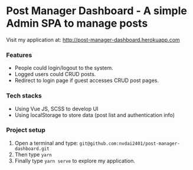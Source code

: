 # Post Manager Dashboard - A simple Admin SPA to manage posts
Visit my application at: http://post-manager-dashboard.herokuapp.com

### Features
- People could login/logout to the system.
- Logged users could CRUD posts.
- Redirect to login page if guest accesses CRUD post pages.

### Tech stacks
- Using Vue JS, SCSS to develop UI
- Using localStorage to store data (post list and authentication info)
  
### Project setup
1. Open a terminal and type: `git@github.com:nvdai2401/post-manager-dashboard.git`
2. Then type `yarn`
3. Finally type `yarn serve` to explore my application.

